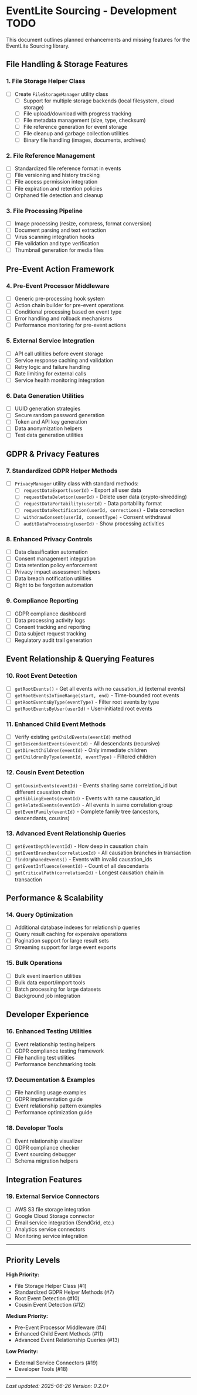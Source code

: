# EventLite Sourcing - Development TODO

This document outlines planned enhancements and missing features for the EventLite Sourcing library.

## File Handling & Storage Features

### 1. File Storage Helper Class
- [ ] Create `FileStorageManager` utility class
  - [ ] Support for multiple storage backends (local filesystem, cloud storage)
  - [ ] File upload/download with progress tracking
  - [ ] File metadata management (size, type, checksum)
  - [ ] File reference generation for event storage
  - [ ] File cleanup and garbage collection utilities
  - [ ] Binary file handling (images, documents, archives)

### 2. File Reference Management
- [ ] Standardized file reference format in events
- [ ] File versioning and history tracking
- [ ] File access permission integration
- [ ] File expiration and retention policies
- [ ] Orphaned file detection and cleanup

### 3. File Processing Pipeline
- [ ] Image processing (resize, compress, format conversion)
- [ ] Document parsing and text extraction
- [ ] Virus scanning integration hooks
- [ ] File validation and type verification
- [ ] Thumbnail generation for media files

## Pre-Event Action Framework

### 4. Pre-Event Processor Middleware
- [ ] Generic pre-processing hook system
- [ ] Action chain builder for pre-event operations
- [ ] Conditional processing based on event type
- [ ] Error handling and rollback mechanisms
- [ ] Performance monitoring for pre-event actions

### 5. External Service Integration
- [ ] API call utilities before event storage
- [ ] Service response caching and validation
- [ ] Retry logic and failure handling
- [ ] Rate limiting for external calls
- [ ] Service health monitoring integration

### 6. Data Generation Utilities
- [ ] UUID generation strategies
- [ ] Secure random password generation
- [ ] Token and API key generation
- [ ] Data anonymization helpers
- [ ] Test data generation utilities

## GDPR & Privacy Features

### 7. Standardized GDPR Helper Methods
- [ ] `PrivacyManager` utility class with standard methods:
  - [ ] `requestDataExport(userId)` - Export all user data
  - [ ] `requestDataDeletion(userId)` - Delete user data (crypto-shredding)
  - [ ] `requestDataPortability(userId)` - Data portability format
  - [ ] `requestDataRectification(userId, corrections)` - Data correction
  - [ ] `withdrawConsent(userId, consentType)` - Consent withdrawal
  - [ ] `auditDataProcessing(userId)` - Show processing activities

### 8. Enhanced Privacy Controls
- [ ] Data classification automation
- [ ] Consent management integration
- [ ] Data retention policy enforcement
- [ ] Privacy impact assessment helpers
- [ ] Data breach notification utilities
- [ ] Right to be forgotten automation

### 9. Compliance Reporting
- [ ] GDPR compliance dashboard
- [ ] Data processing activity logs
- [ ] Consent tracking and reporting
- [ ] Data subject request tracking
- [ ] Regulatory audit trail generation

## Event Relationship & Querying Features

### 10. Root Event Detection
- [ ] `getRootEvents()` - Get all events with no causation_id (external events)
- [ ] `getRootEventsInTimeRange(start, end)` - Time-bounded root events
- [ ] `getRootEventsByType(eventType)` - Filter root events by type
- [ ] `getRootEventsByUser(userId)` - User-initiated root events

### 11. Enhanced Child Event Methods
- [ ] Verify existing `getChildEvents(eventId)` method
- [ ] `getDescendantEvents(eventId)` - All descendants (recursive)
- [ ] `getDirectChildren(eventId)` - Only immediate children
- [ ] `getChildrenByType(eventId, eventType)` - Filtered children

### 12. Cousin Event Detection
- [ ] `getCousinEvents(eventId)` - Events sharing same correlation_id but different causation chain
- [ ] `getSiblingEvents(eventId)` - Events with same causation_id
- [ ] `getRelatedEvents(eventId)` - All events in same correlation group
- [ ] `getEventFamily(eventId)` - Complete family tree (ancestors, descendants, cousins)

### 13. Advanced Event Relationship Queries
- [ ] `getEventDepth(eventId)` - How deep in causation chain
- [ ] `getEventBranches(correlationId)` - All causation branches in transaction
- [ ] `findOrphanedEvents()` - Events with invalid causation_ids
- [ ] `getEventInfluence(eventId)` - Count of all descendants
- [ ] `getCriticalPath(correlationId)` - Longest causation chain in transaction

## Performance & Scalability

### 14. Query Optimization
- [ ] Additional database indexes for relationship queries
- [ ] Query result caching for expensive operations
- [ ] Pagination support for large result sets
- [ ] Streaming support for large event exports

### 15. Bulk Operations
- [ ] Bulk event insertion utilities
- [ ] Bulk data export/import tools
- [ ] Batch processing for large datasets
- [ ] Background job integration

## Developer Experience

### 16. Enhanced Testing Utilities
- [ ] Event relationship testing helpers
- [ ] GDPR compliance testing framework
- [ ] File handling test utilities
- [ ] Performance benchmarking tools

### 17. Documentation & Examples
- [ ] File handling usage examples
- [ ] GDPR implementation guide
- [ ] Event relationship pattern examples
- [ ] Performance optimization guide

### 18. Developer Tools
- [ ] Event relationship visualizer
- [ ] GDPR compliance checker
- [ ] Event sourcing debugger
- [ ] Schema migration helpers

## Integration Features


### 19. External Service Connectors
- [ ] AWS S3 file storage integration
- [ ] Google Cloud Storage connector
- [ ] Email service integration (SendGrid, etc.)
- [ ] Analytics service connectors
- [ ] Monitoring service integration

---

## Priority Levels

**High Priority:**
- File Storage Helper Class (#1)
- Standardized GDPR Helper Methods (#7)
- Root Event Detection (#10)
- Cousin Event Detection (#12)

**Medium Priority:**
- Pre-Event Processor Middleware (#4)
- Enhanced Child Event Methods (#11)
- Advanced Event Relationship Queries (#13)

**Low Priority:**
- External Service Connectors (#19)
- Developer Tools (#18)

---

*Last updated: 2025-06-26*
*Version: 0.2.0+*
